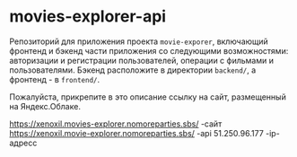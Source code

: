 # movies-explorer-api
Репозиторий для приложения проекта `movie-exporer`, включающий фронтенд и бэкенд части приложения со следующими возможностями: авторизации и регистрации пользователей, операции с фильмами и пользователями. Бэкенд расположите в директории `backend/`, а фронтенд - в `frontend/`. 
  
Пожалуйста, прикрепите в это описание ссылку на сайт, размещенный на Яндекс.Облаке.

https://xenoxil.movies-explorer.nomoreparties.sbs/  -сайт
https://xenoxil.movie-explorer.nomoreparties.sbs/  -api
51.250.96.177 -ip-адресс
